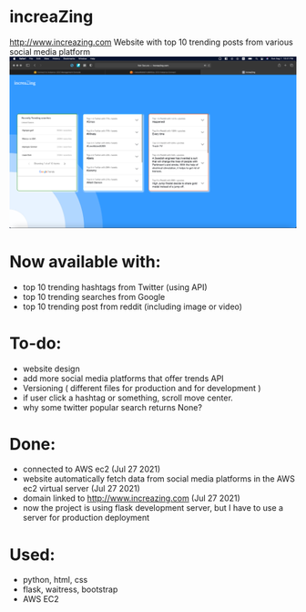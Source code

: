 # increaZing
http://www.increazing.com
Website with top 10 trending posts from various social media platform
![img_1.png](img_1.png)

# Now available with:
- top 10 trending hashtags from Twitter (using API)
- top 10 trending searches from Google 
- top 10 trending post from reddit (including image or video)
# To-do:
- website design
- add more social media platforms that offer trends API
- Versioning ( different files for production and for development )
- if user click a hashtag or something, scroll move center.
- why some twitter popular search returns None?

# Done:
- connected to AWS ec2 (Jul 27 2021)
- website automatically fetch data from social media platforms in the AWS ec2 virtual server (Jul 27 2021)
- domain linked to http://www.increazing.com (Jul 27 2021)
- now the project is using flask development server, but I have to use a server for production deployment 

# Used:
- python, html, css
- flask, waitress, bootstrap
- AWS EC2
